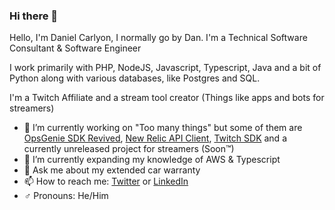 ### Hi there 👋
Hello, I'm Daniel Carlyon, I normally go by Dan. I'm a Technical Software Consultant & Software Engineer

I work primarily with PHP, NodeJS, Javascript, Typescript, Java and a bit of Python along with various databases, like Postgres and SQL.

I'm a Twitch Affiliate and a stream tool creator (Things like apps and bots for streamers)

- 🔭 I’m currently working on "Too many things" but some of them are [OpsGenie SDK Revived](https://github.com/DanCarlyon/opsgenie-sdk-revived), [New Relic API Client](https://github.com/DanCarlyon/newrelic-api-client), [Twitch SDK](https://github.com/DanCarlyon/dancarlyon-twitch-sdk) and a currently unreleased project for streamers (Soon™)
- 🌱 I’m currently expanding my knowledge of AWS & Typescript
- 💬 Ask me about my extended car warranty
- 📫 How to reach me: [Twitter](https://twitter.com/DanCarlyon) or [LinkedIn](https://www.linkedin.com/in/dancarlyon/)
- ♂️ Pronouns: He/Him
